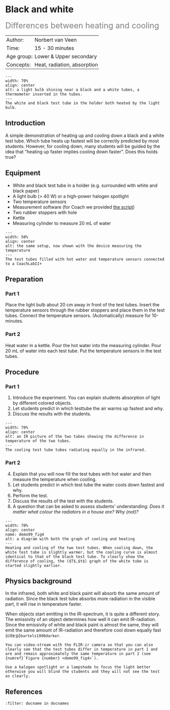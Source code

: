 # Black and white
<span style="font-size: 25px; color: gray;">Differences between heating and cooling</span>


<table style="width: 100%; border-collapse: collapse; border: none;">
    <tr style="background-color: var(--background-color);">  
        <td style="text-align: left; padding: 3px; border: none; color: var(--text-color)">Author:</td>
        <td style="text-align: left; padding: 3px; border: none; color: var(--text-color)">Norbert van Veen</td>
    </tr>
    <tr style="background-color: var(--background-color);"> 
        <td style="text-align: left; padding: 3px; border: none; color: var(--text-color)">Time:</td>
        <td style="text-align: left; padding: 3px; border: none; color: var(--text-color)">15 - 30 minutes</td>
    </tr>
    <tr style="background-color: var(--background-color);"> 
        <td style="text-align: left; padding: 3px; border: none; color: var(--text-color)">Age group:</td>
        <td style="text-align: left; padding: 3px; border: none; color: var(--text-color)">Lower & Upper secondary</td>
    </tr>
    <tr style="background-color: var(--background-color);"> 
        <td style="text-align: left; padding: 3px; border: none; color: var(--text-color)">Concepts:</td>
        <td style="text-align: left; padding: 3px; border: none; color: var(--text-color)">Heat, radiation, absorption</td>
    </tr>
</table>

```{figure} demo99_figure1.jpeg
---
width: 70%
align: center
alt: a light bulb shining near a black and a white tubes, a thermometer inserted in the tubes.
---
The white and black test tube in the holder both heated by the light bulb. 
```

## Introduction
A simple demonstration of heating up and cooling down a black and a white test tube. Which tube heats up fastest will be correctly predicted by most students. However, for cooling down, many students will be guided by the idea that "heating up faster implies cooling down faster". Does this holds true?

## Equipment
* White and black test tube in a holder (e.g. surrounded with white and black paper)
* A light bulb (> 40 W) or a high-power halogen spotlight
* Two temperature sensors
* Measurement software (for Coach we provided [the script](measurementsetup.cma7))
* Two rubber stoppers with hole
* Kettle
* Measuring cylinder to measure 20 mL of water

```{figure} demo99_figure2.jpeg
---
width: 50%
align: center
alt: the same setup, now shown with the device measuring the temperature
---
The test tubes filled with hot water and temperature sensors connected to a CoachLabII+
```

## Preparation
### Part 1
Place the light bulb about 20 cm away in front of the test tubes.
Insert the temperature sensors through the rubber stoppers and place them in the test tubes. Connect the temperature sensors. (Automatically) measure for 10-minutes.

### Part 2
Heat water in a kettle. Pour the hot water into the measuring cylinder. Pour 20 mL of water into each test tube. Put the temperature sensors in the test tubes.

## Procedure
### Part 1
1.	Introduce the experiment. You can explain students absorption of light by different colored objects.
2.	Let students predict in which testtube the air warms up fastest and why. 
3.	Discuss the results with the students.

```{figure} demo99_figure3.jpeg
---
width: 70%
align: center
alt: an IR picture of the two tubes showing the difference in temperature of the two tubes.
---
The cooling test tube tubes radiating equally in the infrared.
```

### Part 2
4.	Explain that you will now fill the test tubes with hot water and then measure the temperature when cooling. 
5.	Let students predict in which test tube the water cools down fastest and why.
6.	Perform the test. 
7.	Discuss the results of the test with the students.
8.	A question that can be asked to assess students' understanding: *Does it matter what colour the radiators in a house are? Why (not)?* 

```{figure} demo99_figure4.jpg
---
width: 70%
align: center
name: demo99_fig4
alt: a diagram with both the graph of cooling and heating
---
Heating and cooling of the two test tubes. When cooling down, the white test tube is slightly warmer, but the cooling curve is almost identical to that of the black test tube. To clearly show the difference of cooling, the ($T$,$t$) graph of the white tube is started slightly earlier.
```

## Physics background
In the infrared, both white and black paint will absorb the same amount of radiation. Since the black test tube absorbs more radiation in the visible part, it will rise in temperature faster.

When objects start emitting in the IR-spectrum, it is quite a different story. The emissivity of an object determines how well it can emit IR-radiation. Since the emissivity of white and black paint is almost the same, they will emit the same amount of IR-radiation and therefore cool down equally fast {cite:p}`bartels1990darker`.


```{tip}
You can video-stream with the FLIR-ir camera so that you can also clearly see that the test tubes differ in temperature in part 1 and are and remain approximately the same temperature in part 2 (see {numref}`Figure {number} <demo99_fig4>`).

Use a halogen spotlight or a lampshade to focus the light better otherwise you will blind the students and they will not see the test as clearly.
```

## References
```{bibliography}
:filter: docname in docnames
```